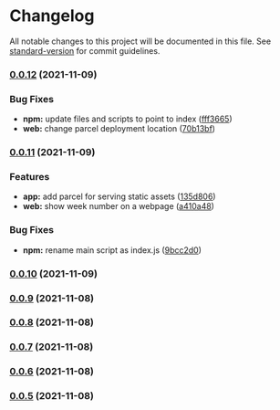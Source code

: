 # Changelog

All notable changes to this project will be documented in this file. See [standard-version](https://github.com/conventional-changelog/standard-version) for commit guidelines.

### [0.0.12](https://github.com/mrako/week-number/compare/v0.0.11...v0.0.12) (2021-11-09)


### Bug Fixes

* **npm:** update files and scripts to point to index ([fff3665](https://github.com/mrako/week-number/commit/fff3665613c9ef917c3b8b7c15df44243f8fa3c4))
* **web:** change parcel deployment location ([70b13bf](https://github.com/mrako/week-number/commit/70b13bf1762bf6fae0f393e787713419bee2d7ee))

### [0.0.11](https://github.com/mrako/week-number/compare/v0.0.10...v0.0.11) (2021-11-09)


### Features

* **app:** add parcel for serving static assets ([135d806](https://github.com/mrako/week-number/commit/135d806c8b8be0bc0609bcbb7147425879ac4e7f))
* **web:** show week number on a webpage ([a410a48](https://github.com/mrako/week-number/commit/a410a4829de93a347382ed51832692f8ab68d16d))


### Bug Fixes

* **npm:** rename main script as index.js ([9bcc2d0](https://github.com/mrako/week-number/commit/9bcc2d00e4dddd744991b688b8cee077d032f3cc))

### [0.0.10](https://github.com/mrako/week-number/compare/v0.0.9...v0.0.10) (2021-11-09)

### [0.0.9](https://github.com/mrako/week-number/compare/v0.0.8...v0.0.9) (2021-11-08)

### [0.0.8](https://github.com/mrako/week-number/compare/v0.0.7...v0.0.8) (2021-11-08)

### [0.0.7](https://github.com/mrako/week-number/compare/v0.0.6...v0.0.7) (2021-11-08)

### [0.0.6](https://github.com/mrako/week-number/compare/v0.0.5...v0.0.6) (2021-11-08)

### [0.0.5](https://github.com/mrako/week-number/compare/v0.0.4...v0.0.5) (2021-11-08)
